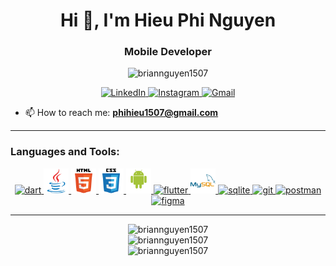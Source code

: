 <h1 align="center">Hi 👋, I'm Hieu Phi Nguyen</h1>
<h3 align="center">Mobile Developer</h3>

<p align="center">
  <img src="https://komarev.com/ghpvc/?username=briannguyen1507&label=Profile%20views&color=0e75b6&style=flat" alt="briannguyen1507" />
</p>

<p align="center">
  <a href="https://www.linkedin.com/in/briannguyen2002/" target="_blank">
    <img src="https://img.shields.io/badge/LinkedIn-blue?style=flat-square&logo=linkedin" alt="LinkedIn" />
  </a>
  <a href="https://www.instagram.com/_iambri4n/" target="_blank">
    <img src="https://img.shields.io/badge/Instagram-E4405F?style=flat-square&logo=instagram&logoColor=white" alt="Instagram" />
  </a>
  <a href="mailto:phihieu1507@gmail.com" target="_blank">
    <img src="https://img.shields.io/badge/Gmail-D14836?style=flat-square&logo=gmail&logoColor=white" alt="Gmail" />
  </a>
</p>

- 📫 How to reach me: **phihieu1507@gmail.com**

---

<h3 align="left">Languages and Tools:</h3>
<p align="center">
  <!-- Programming Languages -->
  <a href="https://dart.dev" target="_blank" rel="noreferrer">
    <img src="https://www.vectorlogo.zone/logos/dartlang/dartlang-icon.svg" alt="dart" width="40" height="40"/>
  </a>
  <a href="https://www.java.com" target="_blank" rel="noreferrer">
    <img src="https://raw.githubusercontent.com/devicons/devicon/master/icons/java/java-original.svg" alt="java" width="40" height="40"/>
  </a>
  <a href="https://www.w3.org/html/" target="_blank" rel="noreferrer">
    <img src="https://raw.githubusercontent.com/devicons/devicon/master/icons/html5/html5-original-wordmark.svg" alt="html5" width="40" height="40"/>
  </a>
  <a href="https://www.w3schools.com/css/" target="_blank" rel="noreferrer">
    <img src="https://raw.githubusercontent.com/devicons/devicon/master/icons/css3/css3-original-wordmark.svg" alt="css3" width="40" height="40"/>
  </a>
  <!-- Mobile Development -->
  <a href="https://developer.android.com" target="_blank" rel="noreferrer">
    <img src="https://raw.githubusercontent.com/devicons/devicon/master/icons/android/android-original-wordmark.svg" alt="android" width="40" height="40"/>
  </a>
  <a href="https://flutter.dev" target="_blank" rel="noreferrer">
    <img src="https://www.vectorlogo.zone/logos/flutterio/flutterio-icon.svg" alt="flutter" width="40" height="40"/>
  </a>
  <!-- Databases -->
  <a href="https://www.mysql.com/" target="_blank" rel="noreferrer">
    <img src="https://raw.githubusercontent.com/devicons/devicon/master/icons/mysql/mysql-original-wordmark.svg" alt="mysql" width="40" height="40"/>
  </a>
  <a href="https://www.sqlite.org/" target="_blank" rel="noreferrer">
    <img src="https://www.vectorlogo.zone/logos/sqlite/sqlite-icon.svg" alt="sqlite" width="40" height="40"/>
  </a>
  <!-- Tools -->
  <a href="https://git-scm.com/" target="_blank" rel="noreferrer">
    <img src="https://www.vectorlogo.zone/logos/git-scm/git-scm-icon.svg" alt="git" width="40" height="40"/>
  </a>
  <a href="https://postman.com" target="_blank" rel="noreferrer">
    <img src="https://www.vectorlogo.zone/logos/getpostman/getpostman-icon.svg" alt="postman" width="40" height="40"/>
  </a>
  <a href="https://www.figma.com/" target="_blank" rel="noreferrer">
    <img src="https://www.vectorlogo.zone/logos/figma/figma-icon.svg" alt="figma" width="40" height="40"/>
  </a>
</p>

---

<div align="center">
  <img src="https://github-readme-stats.vercel.app/api/top-langs?username=briannguyen1507&show_icons=true&locale=en&layout=compact&theme=dark" alt="briannguyen1507" />
</div>
<div align="center">
  <img src="https://github-readme-stats.vercel.app/api?username=briannguyen1507&show_icons=true&locale=en&theme=dark" alt="briannguyen1507" />
</div>
<div align="center">
  <img src="https://github-readme-streak-stats.herokuapp.com/?user=briannguyen1507&theme=dark" alt="briannguyen1507" />
</div>
